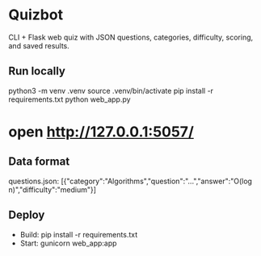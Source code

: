 # Quizbot
CLI + Flask web quiz with JSON questions, categories, difficulty, scoring, and saved results.

## Run locally
python3 -m venv .venv
source .venv/bin/activate
pip install -r requirements.txt
python web_app.py
# open http://127.0.0.1:5057/

## Data format
questions.json: [{"category":"Algorithms","question":"...","answer":"O(log n)","difficulty":"medium"}]

## Deploy
- Build: pip install -r requirements.txt
- Start: gunicorn web_app:app
